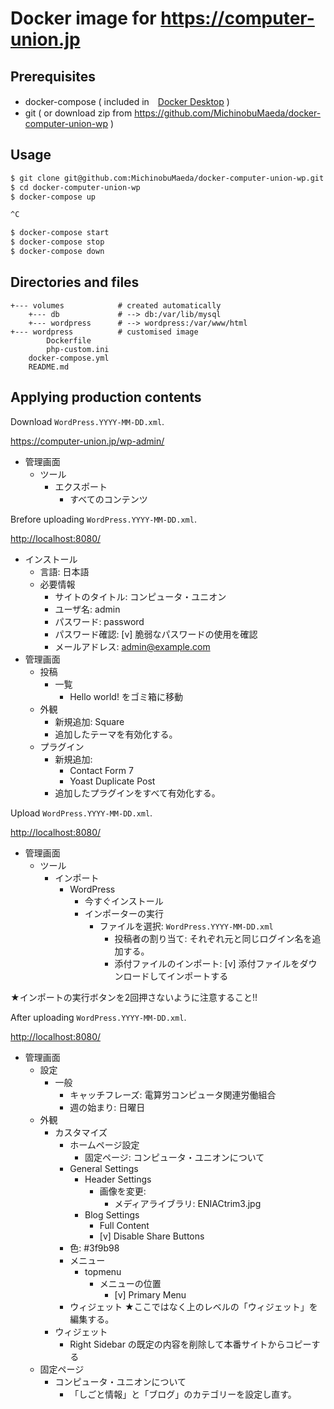 # Docker image for <https://computer-union.jp>

## Prerequisites

- docker-compose ( included in　[Docker Desktop](https://www.docker.com/products/docker-desktop/) )
- git ( or download zip from <https://github.com/MichinobuMaeda/docker-computer-union-wp> )

## Usage

```bash
$ git clone git@github.com:MichinobuMaeda/docker-computer-union-wp.git
$ cd docker-computer-union-wp
$ docker-compose up

^C

$ docker-compose start
$ docker-compose stop
$ docker-compose down
```

## Directories and files

```text
+--- volumes            # created automatically
    +--- db             # --> db:/var/lib/mysql
    +--- wordpress      # --> wordpress:/var/www/html
+--- wordpress          # customised image
        Dockerfile
        php-custom.ini
    docker-compose.yml
    README.md
```

## Applying production contents

Download ``WordPress.YYYY-MM-DD.xml``.

<https://computer-union.jp/wp-admin/>

- 管理画面
    - ツール
        - エクスポート
            - すべてのコンテンツ

Brefore uploading ``WordPress.YYYY-MM-DD.xml``.

<http://localhost:8080/>

- インストール
    - 言語: 日本語
    - 必要情報
        - サイトのタイトル: コンピュータ・ユニオン
        - ユーザ名: admin
        - パスワード: password
        - パスワード確認: [v] 脆弱なパスワードの使用を確認
        - メールアドレス: admin@example.com
- 管理画面
    - 投稿
        - 一覧
            - Hello world! をゴミ箱に移動
    - 外観
        - 新規追加: Square
        - 追加したテーマを有効化する。
    - プラグイン
        - 新規追加:
            - Contact Form 7
            - Yoast Duplicate Post
        - 追加したプラグインをすべて有効化する。

Upload ``WordPress.YYYY-MM-DD.xml``.

<http://localhost:8080/>

- 管理画面
    - ツール
        - インポート
            - WordPress
                - 今すぐインストール
                - インポーターの実行
                    - ファイルを選択: ``WordPress.YYYY-MM-DD.xml``
                        - 投稿者の割り当て: それぞれ元と同じログイン名を追加する。
                        - 添付ファイルのインポート: [v] 添付ファイルをダウンロードしてインポートする

★インポートの実行ボタンを2回押さないように注意すること!!

After uploading ``WordPress.YYYY-MM-DD.xml``.

<http://localhost:8080/>

- 管理画面
    - 設定
        - 一般
            - キャッチフレーズ: 電算労コンピュータ関連労働組合
            - 週の始まり: 日曜日
    - 外観
        - カスタマイズ
            - ホームページ設定
                - 固定ページ: コンピュータ・ユニオンについて
            - General Settings
                - Header Settings
                    - 画像を変更:
                        - メディアライブラリ: ENIACtrim3.jpg
                - Blog Settings
                    - Full Content
                    - [v] Disable Share Buttons
            - 色: #3f9b98
            - メニュー
                - topmenu
                    - メニューの位置
                        - [v] Primary Menu
            - ウィジェット ★ここではなく上のレベルの「ウィジェット」を編集する。
        - ウィジェット
            - Right Sidebar の既定の内容を削除して本番サイトからコピーする
    - 固定ページ
        - コンピュータ・ユニオンについて
            - 「しごと情報」と「ブログ」のカテゴリーを設定し直す。
